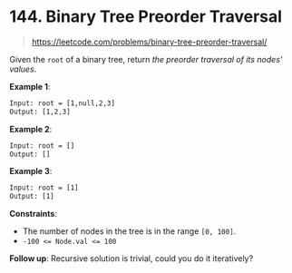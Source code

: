 # 144. Binary Tree Preorder Traversal

> <https://leetcode.com/problems/binary-tree-preorder-traversal/>

Given the `root` of a binary tree, return *the preorder traversal of its nodes'
values*.

**Example 1**:

```txt
Input: root = [1,null,2,3]
Output: [1,2,3]
```

**Example 2**:

```txt
Input: root = []
Output: []
```

**Example 3**:

```txt
Input: root = [1]
Output: [1]
```

**Constraints**:

- The number of nodes in the tree is in the range `[0, 100]`.
- `-100 <= Node.val <= 100`

**Follow up**: Recursive solution is trivial, could you do it iteratively?
